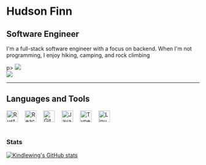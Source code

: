 # Hudson Finn

## **Software Engineer**

I'm a full-stack software engineer with a focus on backend. When I'm not programming, I enjoy hiking, camping, and rock climbing

<p align="left">p>
    <a href="mailto:hudson.finn@zohomail.com"> <img src="https://custom-icon-badges.demolab.com/badge/-hudson.finn@zohomail.com-red?style=for-the-badge&logo=mention&logoColor=white" /> </a>
    <br />
    <a href="https://www.linkedin.com/in/hudson-finn/"> <img src="https://custom-icon-badges.demolab.com/badge/-Linkedin-blue?style=for-the-badge&logo=mention&logoColor=white" /> </a>
    <br />
</p>

---

## Languages and Tools

<img alt="Rust" width="30px" style="padding-right:14px" src="https://cdn.jsdelivr.net/gh/devicons/devicon@latest/icons/rust/rust-original.svg" />          
<img alt="React" width="30px" style="padding-right:14px;" src="https://cdn.jsdelivr.net/gh/devicons/devicon/icons/react/react-original.svg" />
<img alt="Git" width="30px" style="padding-right:14px;" src="https://cdn.jsdelivr.net/gh/devicons/devicon/icons/git/git-plain.svg" />
<img alt="Javascript" width="30px" style="padding-right:14px;" src="https://cdn.jsdelivr.net/gh/devicons/devicon/icons/javascript/javascript-original.svg" />
<img alt="Typescript" width="30px" style="padding-right:14px;" src="https://cdn.jsdelivr.net/gh/devicons/devicon/icons/typescript/typescript-original.svg" />
<img alt="Linux" width="30px" style="padding-right:14px;" src="https://cdn.jsdelivr.net/gh/devicons/devicon/icons/linux/linux-plain.svg" />
<br />

#

### Stats

[![Kindlewing's GitHub stats](https://github-readme-stats.vercel.app/api?username=Kindlewing&show_icons=true&theme=radical)](https://github.com/anuraghazra/github-readme-stats)

</div>
